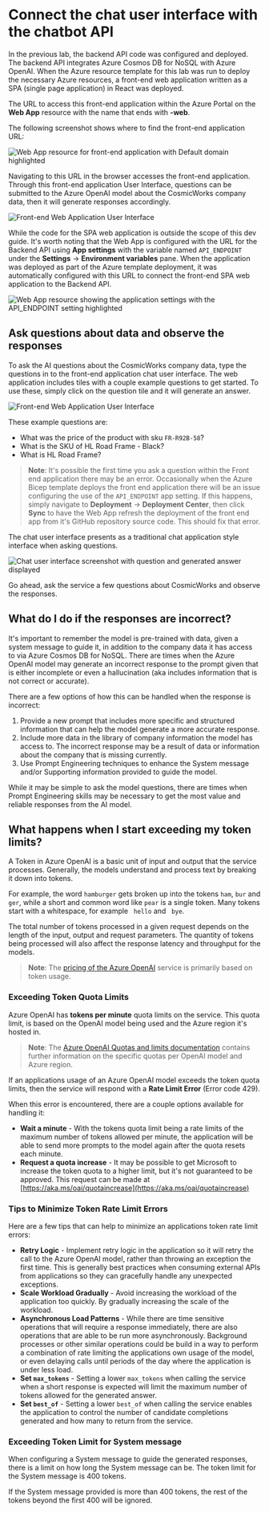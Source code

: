 # Connect the chat user interface with the chatbot API

In the previous lab, the backend API code was configured and deployed. The backend API integrates Azure Cosmos DB for NoSQL with Azure OpenAI. When the Azure resource template for this lab was run to deploy the necessary Azure resources, a front-end web application written as a SPA (single page application) in React was deployed.

The URL to access this front-end application within the Azure Portal on the **Web App** resource with the name that ends with **-web**.

The following screenshot shows where to find the front-end application URL:

![Web App resource for front-end application with Default domain highlighted](images/2024-09-03-12-13-34.png)

Navigating to this URL in the browser accesses the front-end application. Through this front-end application User Interface, questions can be submitted to the Azure OpenAI model about the CosmicWorks company data, then it will generate responses accordingly.

![Front-end Web Application User Interface](images/2024-01-17-12-42-59.png)

While the code for the SPA web application is outside the scope of this dev guide. It's worth noting that the Web App is configured with the URL for the Backend API using **App settings** with the variable named `API_ENDPOINT` under the **Settings** -> **Environment variables** pane. When the application was deployed as part of the Azure template deployment, it was automatically configured with this URL to connect the front-end SPA web application to the Backend API.

![Web App resource showing the application settings with the API_ENDPOINT setting highlighted](images/2024-09-03-12-15-57.png)

## Ask questions about data and observe the responses

To ask the AI questions about the CosmicWorks company data, type the questions in to the front-end application chat user interface. The web application includes tiles with a couple example questions to get started. To use these, simply click on the question tile and it will generate an answer.

![Front-end Web Application User Interface](images/2024-10-15-11-48-17.png)

These example questions are:
- What was the price of the product with sku `FR-R92B-58`?
- What is the SKU of HL Road Frame - Black?
- What is HL Road Frame?

> **Note**: It's possible the first time you ask a question within the Front end application there may be an error. Occasionally when the Azure Bicep template deploys the front end application there will be an issue configuring the use of the `API_ENDPOINT` app setting. If this happens, simply navigate to **Deployment** -> **Deployment Center**, then click **Sync** to have the Web App refresh the deployment of the front end app from it's GitHub repository source code. This should fix that error.

The chat user interface presents as a traditional chat application style interface when asking questions.

![Chat user interface screenshot with question and generated answer displayed](images/2024-10-15-11-49-18.png)

Go ahead, ask the service a few questions about CosmicWorks and observe the responses.

## What do I do if the responses are incorrect?

It's important to remember the model is pre-trained with data, given a system message to guide it, in addition to the company data it has access to via Azure Cosmos DB for NoSQL. There are times when the Azure OpenAI model may generate an incorrect response to the prompt given that is either incomplete or even a hallucination (aka includes information that is not correct or accurate).

There are a few options of how this can be handled when the response is incorrect:

1. Provide a new prompt that includes more specific and structured information that can help the model generate a more accurate response.
2. Include more data in the library of company information the model has access to. The incorrect response may be a result of data or information about the company that is missing currently.
3. Use Prompt Engineering techniques to enhance the System message and/or Supporting information provided to guide the model.

While it may be simple to ask the model questions, there are times when Prompt Engineering skills may be necessary to get the most value and reliable responses from the AI model.

## What happens when I start exceeding my token limits?

A Token in Azure OpenAI is a basic unit of input and output that the service processes. Generally, the models understand and process text by breaking it down into tokens.

For example, the word `hamburger` gets broken up into the tokens `ham`, `bur` and `ger`, while a short and common word like `pear` is a single token. Many tokens start with a whitespace, for example ` hello` and ` bye`.

The total number of tokens processed in a given request depends on the length of the input, output and request parameters. The quantity of tokens being processed will also affect the response latency and throughput for the models.

> **Note**: The [pricing of the Azure OpenAI](https://azure.microsoft.com/pricing/details/cognitive-services/openai-service/) service is primarily based on token usage.

### Exceeding Token Quota Limits

Azure OpenAI has **tokens per minute** quota limits on the service. This quota limit, is based on the OpenAI model being used and the Azure region it's hosted in.

> **Note**: The [Azure OpenAI Quotas and limits documentation](https://learn.microsoft.com/azure/ai-services/openai/quotas-limits) contains further information on the specific quotas per OpenAI model and Azure region.

If an applications usage of an Azure OpenAI model exceeds the token quota limits, then the service will respond with a **Rate Limit Error** (Error code 429).

When this error is encountered, there are a couple options available for handling it:

- **Wait a minute** - With the tokens quota limit being a rate limits of the maximum number of tokens allowed per minute, the application will be able to send more prompts to the model again after the quota resets each minute.
- **Request a quota increase** - It may be possible to get Microsoft to increase the token quota to a higher limit, but it's not guaranteed to be approved. This request can be made at [https://aka.ms/oai/quotaincrease](https://aka.ms/oai/quotaincrease)

### Tips to Minimize Token Rate Limit Errors

Here are a few tips that can help to minimize an applications token rate limit errors:

- **Retry Logic** - Implement retry logic in the application so it will retry the call to the Azure OpenAI model, rather than throwing an exception the first time. This is generally best practices when consuming external APIs from applications so they can gracefully handle any unexpected exceptions.
- **Scale Workload Gradually** - Avoid increasing the workload of the application too quickly. By gradually increasing the scale of the workload.
- **Asynchronous Load Patterns** - While there are time sensitive operations that will require a response immediately, there are also operations that are able to be run more asynchronously. Background processes or other similar operations could be build in a way to perform a combination of rate limiting the applications own usage of the model, or even delaying calls until periods of the day where the application is under less load.
- **Set `max_tokens`** - Setting a lower `max_tokens` when calling the service when a short response is expected will limit the maximum number of tokens allowed for the generated answer.
- **Set `best_of`** - Setting a lower `best_of` when calling the service enables the application to control the number of candidate completions generated and how many to return from the service.

### Exceeding Token Limit for System message

When configuring a System message to guide the generated responses, there is a limit on how long the System message can be. The token limit for the System message is 400 tokens.

If the System message provided is more than 400 tokens, the rest of the tokens beyond the first 400 will be ignored.
